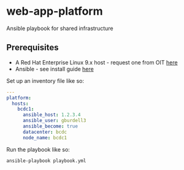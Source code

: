 # web-app-platform
Ansible playbook for shared infrastructure

## Prerequisites

- A Red Hat Enterprise Linux 9.x host - request one from OIT [here](https://gatech.service-now.com/technology?id=sc_cat_item&sys_id=4d656885dba3c850fc9efe8d0f96194f&sysparm_category=eb2e1a60db11c0987bbc68461b96191f)
- Ansible - see install guide [here](https://docs.ansible.com/ansible/latest/installation_guide/intro_installation.html)

Set up an inventory file like so:

```yaml
---
platform:
  hosts:
    bcdc1:
      ansible_host: 1.2.3.4
      ansible_user: gburdell3
      ansible_become: true
      datacenter: bcdc
      node_name: bcdc1
```

Run the playbook like so:

```sh
ansible-playbook playbook.yml
```
